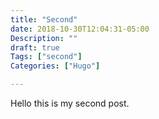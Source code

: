 ```yaml
---
title: "Second"
date: 2018-10-30T12:04:31-05:00
Description: ""
draft: true
Tags: ["second"]
Categories: ["Hugo"]

---
```


Hello this is my second post.
